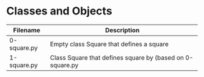 # Classes and Objects

|  Filename  | Description | 
| ---------- | ----------- |
| 0-square.py |Empty class Square that defines a square |
| 1-square.py |Class Square that defines square by (based on 0-square.py |
